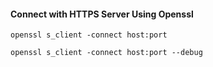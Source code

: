#### Connect with HTTPS Server Using Openssl
```
openssl s_client -connect host:port

openssl s_client -connect host:port --debug

```

<!--Netscape created cookies for the first time to make HTTP stateful -->
